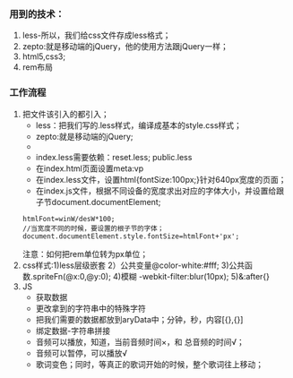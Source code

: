 ### 用到的技术：
1. less-所以，我们给css文件存成less格式；
2. zepto:就是移动端的jQuery，他的使用方法跟jQuery一样；
3. html5,css3;
4. rem布局
### 工作流程
1. 把文件该引入的都引入；
    - less：把我们写的.less样式，编译成基本的style.css样式；
    - zepto:就是移动端的jQuery;
    - <link rel="stylesheet/less" href="./css/index.less">
    - index.less需要依赖：reset.less; public.less
    - 在index.html页面设置meta:vp
    - 在index.less文件，设置html{fontSize:100px;}针对640px宽度的页面；
    - 在index.js文件，根据不同设备的宽度求出对应的字体大小，并设置给跟子节document.documentElement;
    ```
    htmlFont=winW/desW*100;
    //当宽度不同的时候，要设置的根子节的字体；
    document.documentElement.style.fontSize=htmlFont+'px';
    ```
    注意：如何把rem单位转为px单位；
2. css样式:1)less层级嵌套 2）公共变量@color-white:#fff; 3)公共函数.spriteFn(@x:0,@y:0); 4)模糊 -webkit-filter:blur(10px); 5)&:after{}
3. JS
    - 获取数据
    - 更改拿到的字符串中的特殊字符
    - 把我们需要的数据都放到aryData中；分钟，秒，内容[{},{}]
    - 绑定数据-字符串拼接
    - 音频可以播放，知道，当前音频时间×，和 总音频的时间√；
    - 音频可以暂停，可以播放√
    - 歌词变色；同时，等真正的歌词开始的时候，整个歌词往上移动；
